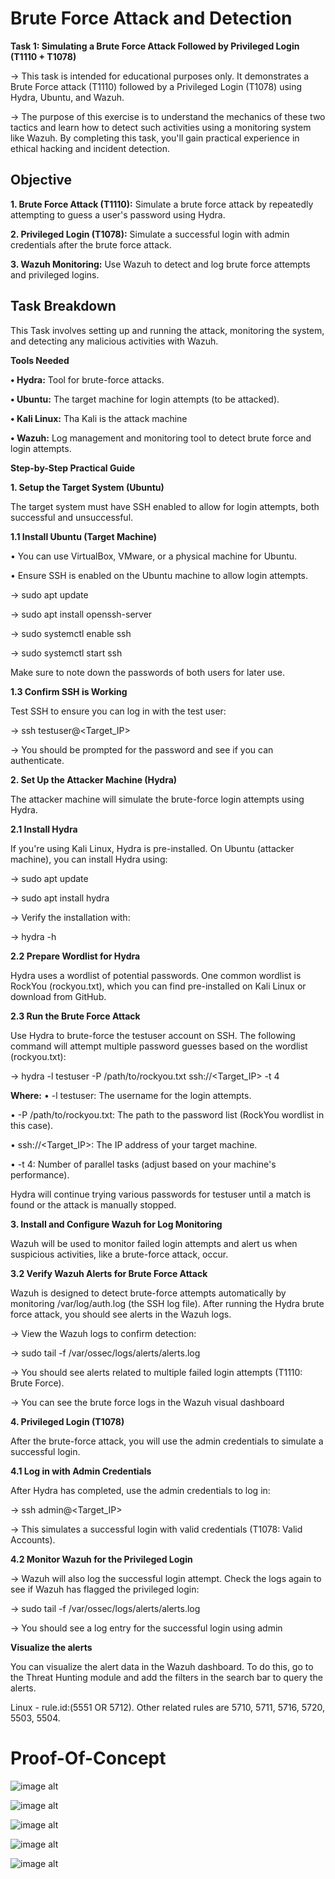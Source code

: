   # Brute Force Attack and Detection 
**Task 1: Simulating a Brute Force Attack Followed by Privileged 
Login (T1110 + T1078)**

-> This task is intended for educational purposes only. It demonstrates a Brute 
Force attack (T1110) followed by a Privileged Login (T1078) using Hydra, Ubuntu, 
and Wazuh.

-> The purpose of this exercise is to understand the mechanics of these 
    two tactics and learn how to detect such activities using a monitoring system like 
    Wazuh. By completing this task, you'll gain practical experience in ethical hacking 
    and incident detection.
    
**Objective**
--------------

**1. Brute Force Attack (T1110):** Simulate a brute force attack by repeatedly 
attempting to guess a user's password using Hydra.

**2. Privileged Login (T1078):** Simulate a successful login with admin credentials 
after the brute force attack.

**3. Wazuh Monitoring:** Use Wazuh to detect and log brute force attempts and 
privileged logins.

**Task Breakdown**
------------------

This Task involves setting up and running the attack, monitoring the system, and 
detecting any malicious activities with Wazuh. 

**Tools Needed**

**• Hydra:** Tool for brute-force attacks.

**• Ubuntu:** The target machine for login attempts (to be attacked).

**• Kali Linux:** Tha Kali is the attack machine

**• Wazuh:** Log management and monitoring tool to detect brute force and login 
attempts.

**Step-by-Step Practical Guide**

**1. Setup the Target System (Ubuntu)**

The target system must have SSH enabled to allow for login attempts, both 
successful and unsuccessful.

**1.1 Install Ubuntu (Target Machine)**


• You can use VirtualBox, VMware, or a physical machine for Ubuntu.

• Ensure SSH is enabled on the Ubuntu machine to allow login attempts.

-> sudo apt update

-> sudo apt install openssh-server

-> sudo systemctl enable ssh

-> sudo systemctl start ssh




Make sure to note down the passwords of both users for later use.

**1.3 Confirm SSH is Working**

Test SSH to ensure you can log in with the test user:

-> ssh testuser@<Target_IP>

-> You should be prompted for the password and see if you can authenticate.

**2. Set Up the Attacker Machine (Hydra)**

The attacker machine will simulate the brute-force login attempts using Hydra.

**2.1 Install Hydra**

If you're using Kali Linux, Hydra is pre-installed. On Ubuntu (attacker machine), 
you can install Hydra using:

-> sudo apt update

-> sudo apt install hydra

-> Verify the installation with:

-> hydra -h

**2.2 Prepare Wordlist for Hydra**

Hydra uses a wordlist of potential passwords. One common wordlist is RockYou
(rockyou.txt), which you can find pre-installed on Kali Linux or download from 
GitHub.

**2.3 Run the Brute Force Attack**

Use Hydra to brute-force the testuser account on SSH. The following command will 
attempt multiple password guesses based on the wordlist (rockyou.txt):

-> hydra -l testuser -P /path/to/rockyou.txt ssh://<Target_IP> -t 4

**Where:**
• -l testuser: The username for the login attempts.

• -P /path/to/rockyou.txt: The path to the password list (RockYou wordlist in this 
case).

• ssh://<Target_IP>: The IP address of your target machine.

• -t 4: Number of parallel tasks (adjust based on your machine's performance).

Hydra will continue trying various passwords for testuser until a match is found or the 
attack is manually stopped.

**3. Install and Configure Wazuh for Log Monitoring**

Wazuh will be used to monitor failed login attempts and alert us when suspicious 
activities, like a brute-force attack, occur.

**3.2 Verify Wazuh Alerts for Brute Force Attack**

Wazuh is designed to detect brute-force attempts automatically by monitoring 
/var/log/auth.log (the SSH log file). After running the Hydra brute force attack, you 
should see alerts in the Wazuh logs.

-> View the Wazuh logs to confirm detection:

-> sudo tail -f /var/ossec/logs/alerts/alerts.log

-> You should see alerts related to multiple failed login attempts (T1110: Brute Force).

-> You can see the brute force logs in the Wazuh visual dashboard 

**4. Privileged Login (T1078)**

After the brute-force attack, you will use the admin credentials to simulate a 
successful login.

**4.1 Log in with Admin Credentials**

After Hydra has completed, use the admin credentials to log in:

-> ssh admin@<Target_IP>

-> This simulates a successful login with valid credentials (T1078: Valid Accounts).

**4.2 Monitor Wazuh for the Privileged Login**

-> Wazuh will also log the successful login attempt. Check the logs again to see if 
    Wazuh has flagged the privileged login:

-> sudo tail -f /var/ossec/logs/alerts/alerts.log

-> You should see a log entry for the successful login using admin

**Visualize the alerts**

You can visualize the alert data in the Wazuh dashboard. To do this, go to the Threat Hunting module and add the filters in the search bar to query the alerts.

Linux - rule.id:(5551 OR 5712). Other related rules are 5710, 5711, 5716, 5720, 5503, 5504.


# Proof-Of-Concept

![image alt](https://github.com/Gagancybersec01/SIEM-Internship-Phase-1/blob/4ffe16a155c5fa43c405168a070a0aa3b81882b5/Screenshots/Brute-Force-2.png)

![image alt](Screenshots/Brute-Force-3.png)

![image alt](Screenshots/Brute-Force-4.png)

![image alt](Screenshots/privilege-Access-1.png)

![image alt](Screenshots/privilege-Access-2.png)










